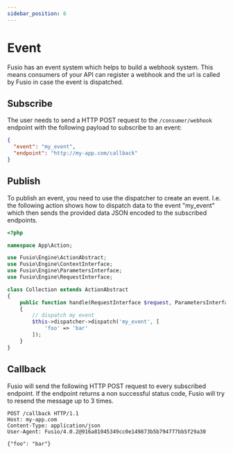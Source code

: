 ```yaml
---
sidebar_position: 6
---
```


# Event

Fusio has an event system which helps to build a webhook system. This means consumers of your API can register a webhook
and the url is called by Fusio in case the event is dispatched.

## Subscribe

The user needs to send a HTTP POST request to the `/consumer/webhook` endpoint with the following payload to subscribe
to an event:

```json
{
  "event": "my_event",
  "endpoint": "http://my-app.com/callback"
}
```

## Publish

To publish an event, you need to use the dispatcher to create an event. I.e. the following action shows how to dispatch
data to the event "my_event" which then sends the provided data JSON encoded to the subscribed endpoints.

```php
<?php

namespace App\Action;

use Fusio\Engine\ActionAbstract;
use Fusio\Engine\ContextInterface;
use Fusio\Engine\ParametersInterface;
use Fusio\Engine\RequestInterface;

class Collection extends ActionAbstract
{
    public function handle(RequestInterface $request, ParametersInterface $configuration, ContextInterface $context)
    {
        // dispatch my event
        $this->dispatcher->dispatch('my_event', [
            'foo' => 'bar'
        ]);
    }
}
```

## Callback

Fusio will send the following HTTP POST request to every subscribed endpoint. If the endpoint returns a non
successful status code, Fusio will try to resend the message up to 3 times.

```
POST /callback HTTP/1.1
Host: my-app.com
Content-Type: application/json
User-Agent: Fusio/4.0.2@916a81045349cc0e149873b5b794777bb5f29a30

{"foo": "bar"}
```
